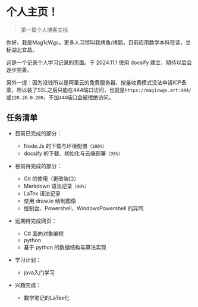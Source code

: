 # 个人主页！

> 第一篇个人博客文档

你好，我是Mag1cWgs，更多人习惯叫我烤鱼/烤鹅，目前应用数学本科在读，坐标湖北宜昌。

这是一个记录个人学习记录的页面。于 2024.11.1 使用 docsify 建立，期待以后会逐步完善。

另外一提：因为没钱所以是阿里云的免费服务器，按量收费模式没法申请ICP备案，所以装了SSL之后只能在444端口访问，也就是```https://mag1cwgs.art:444/```或```120.26.0.200```，不加```444```端口会被拒绝访问。

## 任务清单
- 目前已完成的部分：
    - Node.Js 的下载与环境配置```（100%）```
    - docsify 的下载、初始化与云端部署```（95%）```

- 目前待完成的部分：
    - Git 的使用（更改端口）
    - Markdown 语法记录```（40%）```
    - LaTex 语法记录
    - 使用 draw.io 绘制图像
    - 控制台、Powershell、WindowsPowershell 的异同

- 远期待完成网页：
    - C# 面向对象编程
    - python
    - 基于 python 的数据结构与算法实现


- 学习计划：
    - java入门学习

- 兴趣完成：
    - 数学笔记的LaTex化

